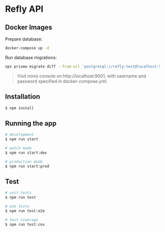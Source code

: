 # Refly API

## Docker Images

Prepare database:

```bash
docker-compose up -d
```

Run database migrations:

```bash
npx prisma migrate diff --from-url 'postgresql://refly:test@localhost:5432/refly?schema=refly' --to-schema-datamodel prisma/schema.prisma --script | npx prisma db execute --stdin
```

> Visit minio console on http://localhost:9001, with username and password specified in docker-compose.yml.

## Installation

```bash
$ npm install
```

## Running the app

```bash
# development
$ npm run start

# watch mode
$ npm run start:dev

# production mode
$ npm run start:prod
```

## Test

```bash
# unit tests
$ npm run test

# e2e tests
$ npm run test:e2e

# test coverage
$ npm run test:cov
```
